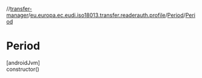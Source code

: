 //[transfer-manager](../../../index.md)/[eu.europa.ec.eudi.iso18013.transfer.readerauth.profile](../index.md)/[Period](index.md)/[Period](-period.md)

# Period

[androidJvm]\
constructor()
